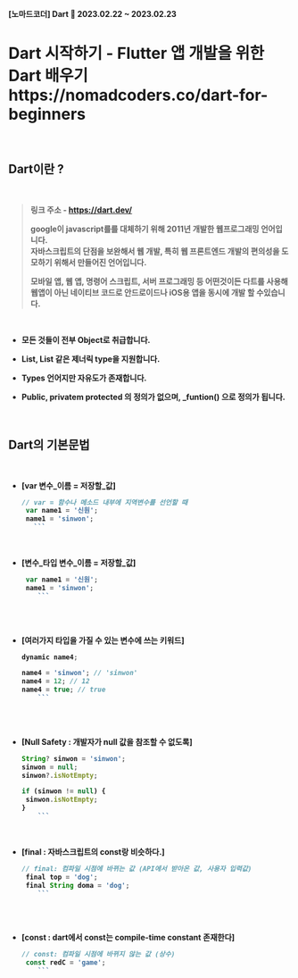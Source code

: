 <b>[노마드코더] Dart 📆 2023.02.22 ~ 2023.02.23


<h1> 
  Dart 시작하기 - Flutter 앱 개발을 위한 Dart 배우기
  </br>https://nomadcoders.co/dart-for-beginners
</h1>
  
</br>

## Dart이란 ? 

</br>

>
> 링크 주소 - https://dart.dev/
>
> google이 javascript를를 대체하기 위해 2011년 개발한 웹프로그래밍 언어입니다. </br>
>  자바스크립트의 단점을 보완해서 웹 개발, 특히 웹 프론트엔드 개발의 편의성을 도모하기 위해서 만들어진 언어입니다.  </br>
>  
> 모바일 앱, 웹 앱, 명령어 스크립트, 서버 프로그래밍 등 어떤것이든 다트를 사용해 웹앱이 아닌 네이티브 코드로 안드로이드나 iOS용 앱을 동시에 개발 할 수있습니다. </br>
> 

</br>

- 모든 것들이 전부 Object로 취급합니다.
- List<int>, List<dynamic> 같은 제너릭 type을 지원합니다.
- Types 언어지만 자유도가 존재합니다.
- Public, privatem protected 의 정의가 없으며, _funtion() 으로 정의가 됩니다.
  
  </br>
  
  
 ## Dart의 기본문법
  
  </br>
  
- [var 변수_이름 = 저장할_값]



   ```javascript
   // var = 함수나 메소드 내부에 지역변수를 선언할 때 
    var name1 = '신원';
    name1 = 'sinwon';
      ```
 
 </br>
 
- [변수_타입 변수_이름 = 저장할_값]


   ```javascript
    var name1 = '신원';
    name1 = 'sinwon';
       ```
       
</br>
 
- [여러가지 타입을 가질 수 있는 변수에 쓰는 키워드]


   ```javascript
   dynamic name4;

  name4 = 'sinwon'; // 'sinwon'
  name4 = 12; // 12
  name4 = true; // true
       ```
       
</br>
 
- [Null Safety : 개발자가 null 값을 참조할 수 없도록]


   ```javascript
  String? sinwon = 'sinwon';
  sinwon = null;
  sinwon?.isNotEmpty;

  if (sinwon != null) {
    sinwon.isNotEmpty;
  }
       ```
   
   
</br>
 
 
- [final : 자바스크립트의 const랑 비슷하다.]


   ```javascript
   // final: 컴파일 시점에 바뀌는 값 (API에서 받아온 값, 사용자 입력값)
    final top = 'dog';
    final String doma = 'dog';
       ```
       
</br>
       
- [const : dart에서 const는 compile-time constant 존재한다]


   ```javascript
   // const: 컴파일 시점에 바뀌지 않는 값 (상수)
    const redC = 'game';
       ```
 
 
